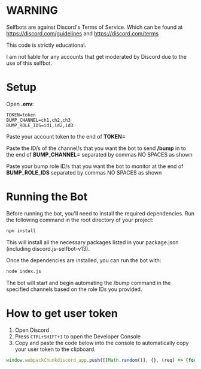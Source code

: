 # WARNING
Selfbots are against Discord's Terms of Service.
Which can be found at https://discord.com/guidelines and https://discord.com/terms

This code is strictly educational.

I am not liable for any accounts that get moderated by Discord due to the use of this selfbot.

# Setup
Open **.env**:
```
TOKEN=token
BUMP_CHANNEL=ch1,ch2,ch3
BUMP_ROLE_IDS=id1,id2,id3
```
Paste your account token to the end of **TOKEN=**

Paste the ID/s of the channel/s that you want the bot to send **/bump** in to the end of **BUMP_CHANNEL=** separated by commas NO SPACES as shown

Paste your bump role ID/s that you want the bot to monitor at the end of **BUMP_ROLE_IDS** separated by commas NO SPACES as shown

# Running the Bot

Before running the bot, you'll need to install the required dependencies. Run the following command in the root directory of your project:

```bash
npm install
```

This will install all the necessary packages listed in your package.json (including discord.js-selfbot-v13).

Once the dependencies are installed, you can run the bot with:

```bash
node index.js
```

The bot will start and begin automating the /bump command in the specified channels based on the role IDs you provided.

# How to get user token
1. Open Discord
2. Press `CTRL+SHIFT+I` to open the Developer Console
3. Copy and paste the code below into the console to automatically copy your user token to the clipboard.
```js
window.webpackChunkdiscord_app.push([[Math.random()], {}, (req) => {for (const m of Object.keys(req.c).map((x) => req.c[x].exports).filter((x) => x)) {if (m.default && m.default.getToken !== undefined) {return copy(m.default.getToken())}if (m.getToken !== undefined) {return copy(m.getToken())}}}]); console.log("%cDone!", "font-size: 50px"); console.log(`%cYou now have your token in the clipboard!`, "font-size: 16px")
```

